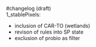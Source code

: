 
#changelog (draft) <br>
1_stablePixels:
  * inclusion of CAR-TO (wetlands)
  * revison of rules into SP state 
  * exclusion of probio as filter 
